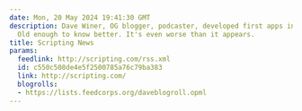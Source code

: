```yaml
---
date: Mon, 20 May 2024 19:41:30 GMT
description: Dave Winer, OG blogger, podcaster, developed first apps in many categories.
  Old enough to know better. It's even worse than it appears.
title: Scripting News
params:
  feedlink: http://scripting.com/rss.xml
  id: c550c508de4e5f2500785a76c79ba383
  link: http://scripting.com/
  blogrolls:
  - https://lists.feedcorps.org/daveblogroll.opml
---
```

